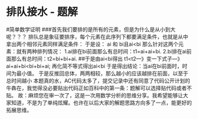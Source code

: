 # 排队接水 - 题解

#简单数学证明
###首先我们要排的是所有的元素，但是为什么是从小到大呢？？？
排队总是象征要排序，每个元素在此序列下都要满足条件，也就是从中拿出两个相邻元素同样满足条件：
于是设：
ai 和 bi且ai<bi
那么针对这两个元素：就有两种排列情况：
1.ai排在bi前面那么有总时间：t1=ai+ai+bi.
2.bi排在ai前面那么有总时间：t2=bi+bi+ai.
##于是由ai<bi得出 t1<t2—》变一下式子—》ai+ai+bi<bi+bi+ai;
再化简不等式得出ai<bi
于是得出结论：当ai在bi前面时，时间为最小值。
于是反推回总体，两两相较，那么越小的应该越排在前面，以至于总时间越小
本题真的水，AC代码太多了，提交记录中还有同意了代码公开计划的牛犇在，我觉得没必要贴出代码正如百科中的第一条：题解可以选择贴代码或者不贴。
故：麻烦您在审一次了，这是一次用数学分析的思维分享。我希望能够让大家知道，不是为了单纯炫耀。也许在以后大家的解题思路方向多了一点，能更好的拓展思维。
 